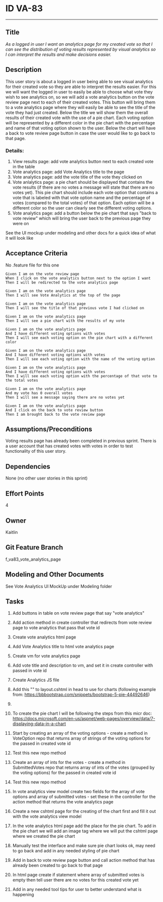 # ID VA-83
<hr>

## Title

*As a logged in user I want an analytics page for my created vote so that I can see the distribution of voting results represented by visual analytics so I can interpret the results and make decisions easier.*

## Description

This user story is about a logged in user being able to see visual analytics for their created vote so they are able to interpret the results easier. For this we will want the logged in user to easily be able to choose what vote they wish to see analytics on, so we will add a vote analytics button on the vote review page next to each of their created votes. This button will bring them to a vote analytics page where they will easily be able to see the title of the vote they had just created. Below the title we will show them the overall results of their created vote with the use of a pie chart. Each voting option will be represented by a different color in the pie chart with the percentage and name of that voting option shown to the user. Below the chart will have a back to vote review page button in case the user would like to go back to that page. 

### Details:

1. View results page: add vote analytics button next to each created vote in the table 
2. Vote analytics page: add Vote Analytics title to the page  
3. Vote analytics page: add the vote title of the vote they clicked on 
4. Vote anlalytics page: a pie chart should be displayed that contains the vote results (if there are no votes a message will state that there are no votes yet). This pie chart should include each vote option that contains a vote that is labeled with that vote option name and the percentage of votes (compared to the total votes) of that option. Each option will be a different color so the user can clearly see the different voting options. 
5. Vote analytics page: add a button below the pie chart that says "back to vote review" which will bring the user back to the previous page they were on 

See the UI mockup under modeling and other docs for a quick idea of what it will look like 

## Acceptance Criteria
No .feature file for this one

    Given I am on the vote review page 
    When I click on the vote analytics button next to the option I want  
    Then I will be redirected to the vote analytics page 

    Given I am on the vote analytics page 
    Then I will see Vote Analytics at the top of the page 

    Given I am on the vote analytics page 
    Then I will see the title of that previous vote I had clicked on 

    Given I am on the vote analytics page 
    Then I will see a pie chart with the results of my vote 

    Given I am on the vote analytics page 
    And I have different voting options with votes 
    Then I will see each voting option on the pie chart with a different color 

    Given I am on the vote analytics page 
    And I have different voting options with votes 
    Then I will see each voting option with the name of the voting option  

    Given I am on the vote analytics page 
    And I have different voting options with votes 
    Then I will see each voting option with the percentage of that vote to the total votes    

    Given I am on the vote analytics page
    And my vote has 0 overall votes  
    Then I will see a message saying there are no votes yet  

    Given I am on the vote analytics page 
    And I click on the back to vote review button 
    Then I am brought back to the vote review page 

## Assumptions/Preconditions
Voting results page has already been completed in previous sprint. There is a user account that has created votes with votes in order to test functionality of this user story. 

## Dependencies
None (no other user stories in this sprint) 

## Effort Points
4

## Owner
Kaitlin

## Git Feature Branch
f_va83_vote_analytics_page

## Modeling and Other Documents
See Vote Analytics UI MockUp under Modeling folder 

## Tasks
1. Add buttons in table on vote review page that say "vote analytics"
2. Add action method in create controller that redirects from vote review page to vote analytics that pass that vote id 
3. Create vote analytics html page 
4. Add Vote Analytics title to html vote analytics page 
5. Create vm for vote analytics page 
6. Add vote title and description to vm, and set it in create controller with passed in vote id 
7. Create Analytics JS file 
8. Add this "<script type="text/javascript" src="https://www.gstatic.com/charts/loader.js"></script>" to layout.cshtml in head to use for charts (following example from: https://bbbootstrap.com/snippets/bootstrap-5-pie-44492646)
9. 


7. To create the pie chart I will be following the steps from this micr doc: https://docs.microsoft.com/en-us/aspnet/web-pages/overview/data/7-displaying-data-in-a-chart
8. Start by creating an array of the voting options - create a method in VoteOption repo that returns array of strings of the voting options for the passed in created vote id 
9. Test this new repo method 
10. Create an array of ints for the votes - create a method in SubmittedVotes repo that returns array of ints of the votes (grouped by the voting options) for the passed in created vote id 
11. Test this new repo method 
12. In vote analytics view model create two fields for the array of vote options and array of submitted votes - set these in the controller for the action method that returns the vote analytics page 
13. Create a new cshtml page for the creating of the chart first and fill it out with the vote analytics view model 
14. In the vote analytics html page add the place for the pie chart. To add in the pie chart we will add an image tag where we will put the cshtml page where we created the pie chart  
15. Manually test the interface and make sure pie chart looks ok, may need to go back and add in any needed styling of pie chart 
16. Add in back to vote review page button and call action method that has already been created to go back to that page 
17. In html page create if statement where array of submitted votes is empty then tell user there are no votes for this created vote yet
18. Add in any needed tool tips for user to better understand what is happening 

